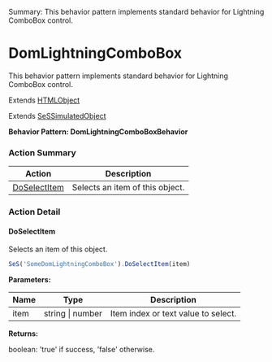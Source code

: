 Summary: This behavior pattern implements standard behavior for Lightning ComboBox control.

# DomLightningComboBox

This behavior pattern implements standard behavior for Lightning ComboBox control.
 
Extends [HTMLObject](HTMLObject.md)

Extends [SeSSimulatedObject](SeSSimulatedObject.md)





**Behavior Pattern: DomLightningComboBoxBehavior**


<!-- ============================== property summary ========================== -->

<!-- ============================== action summary ========================== -->



### Action Summary
|  **Action** | **Description** | 
| ----------- | --------------- |
|  [DoSelectItem](#doselectitem) | Selects an item of this object. |



<!-- ============================== property detail ========================== -->


<!-- ============================== action detail ========================== -->

### Action Detail

<a name="DoSelectItem"></a>    
#### DoSelectItem

Selects an item of this object.

```javascript
SeS('SomeDomLightningComboBox').DoSelectItem(item)
```


**Parameters:**

|  **Name** | **Type** | **Description** |
| ---------- | -------- | --------------- |
| item | string \| number |  Item index or text value  to select. |




**Returns:**

boolean: 'true' if success, 'false' otherwise.



<a name="see.also.domlightningcombobox.doselectitem"></a>

  

